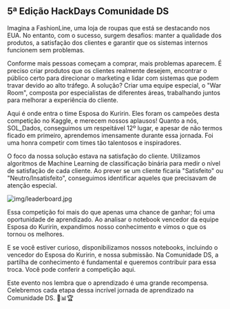## 5ª Edição HackDays Comunidade DS

Imagina a FashionLine, uma loja de roupas que está se destacando nos EUA. No entanto, com o sucesso, surgem desafios: manter a qualidade dos produtos, a satisfação dos clientes e garantir que os sistemas internos funcionem sem problemas.

Conforme mais pessoas começam a comprar, mais problemas aparecem. É preciso criar produtos que os clientes realmente desejem, encontrar o público certo para direcionar o marketing e lidar com sistemas que podem travar devido ao alto tráfego. A solução? Criar uma equipe especial, o "War Room", composta por especialistas de diferentes áreas, trabalhando juntos para melhorar a experiência do cliente.

Aqui é onde entra o time Esposa do Kuririn. Eles foram os campeões desta competição no Kaggle, e merecem nossos aplausos! Quanto a nós, SOL_Dados, conseguimos um respeitável 12º lugar, e apesar de não termos ficado em primeiro, aprendemos imensamente durante essa jornada. Foi uma honra competir com times tão talentosos e inspiradores.

O foco da nossa solução estava na satisfação do cliente. Utilizamos algoritmos de Machine Learning de classificação binária para medir o nível de satisfação de cada cliente. Ao prever se um cliente ficaria "Satisfeito" ou "Neutro/Insatisfeito", conseguimos identificar aqueles que precisavam de atenção especial.

![img/leaderboard.jpg](https://github.com/OscarFantozzi/Hackdays_5/blob/main/img/leaderboard.jpg)


Essa competição foi mais do que apenas uma chance de ganhar; foi uma oportunidade de aprendizado. Ao analisar o notebook vencedor da equipe Esposa do Kuririn, expandimos nosso conhecimento e vimos o que os tornou os melhores.

E se você estiver curioso, disponibilizamos nossos notebooks, incluindo o vencedor do Esposa do Kuririn, e nossa submissão. Na Comunidade DS, a partilha de conhecimento é fundamental e queremos contribuir para essa troca. Você pode conferir a competição aqui.

Este evento nos lembra que o aprendizado é uma grande recompensa. Celebremos cada etapa dessa incrível jornada de aprendizado na Comunidade DS. 🚀📊🏆
